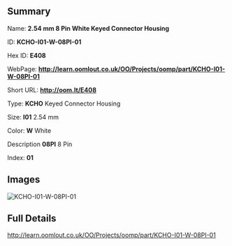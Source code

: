 

## Summary
 
Name: __2.54 mm 8 Pin White Keyed Connector Housing__

ID: __KCHO-I01-W-08PI-01__

Hex ID: __E408__

WebPage: __http://learn.oomlout.co.uk/OO/Projects/oomp/part/KCHO-I01-W-08PI-01__

Short URL: __http://oom.lt/E408__


Type: __KCHO__ Keyed Connector Housing 

Size: __I01__ 2.54 mm 

Color: __W__ White 

Description __08PI__ 8 Pin 

Index: __01__


## Images
![KCHO-I01-W-08PI-01](http://oomlout.com/oomp-gen/parts/KCHO-I01-W-08PI-01/KCHO-I01-W-08PI-01_420.jpg)



## Full Details

 http://learn.oomlout.co.uk/OO/Projects/oomp/part/KCHO-I01-W-08PI-01














